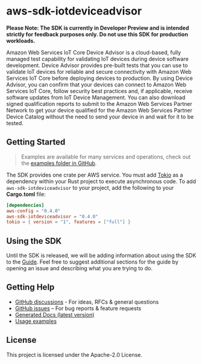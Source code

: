 # aws-sdk-iotdeviceadvisor

**Please Note: The SDK is currently in Developer Preview and is intended strictly for
feedback purposes only. Do not use this SDK for production workloads.**

Amazon Web Services IoT Core Device Advisor is a cloud-based, fully managed test capability for validating IoT devices during device software development. Device Advisor provides pre-built tests that you can use to validate IoT devices for reliable and secure connectivity with Amazon Web Services IoT Core before deploying devices to production. By using Device Advisor, you can confirm that your devices can connect to Amazon Web Services IoT Core, follow security best practices and, if applicable, receive software updates from IoT Device Management. You can also download signed qualification reports to submit to the Amazon Web Services Partner Network to get your device qualified for the Amazon Web Services Partner Device Catalog without the need to send your device in and wait for it to be tested.

## Getting Started

> Examples are available for many services and operations, check out the
> [examples folder in GitHub](https://github.com/awslabs/aws-sdk-rust/tree/main/examples).

The SDK provides one crate per AWS service. You must add [Tokio](https://crates.io/crates/tokio)
as a dependency within your Rust project to execute asynchronous code. To add `aws-sdk-iotdeviceadvisor` to
your project, add the following to your **Cargo.toml** file:

```toml
[dependencies]
aws-config = "0.4.0"
aws-sdk-iotdeviceadvisor = "0.4.0"
tokio = { version = "1", features = ["full"] }
```

## Using the SDK

Until the SDK is released, we will be adding information about using the SDK to the
[Guide](https://github.com/awslabs/aws-sdk-rust/blob/main/Guide.md). Feel free to suggest
additional sections for the guide by opening an issue and describing what you are trying to do.

## Getting Help

* [GitHub discussions](https://github.com/awslabs/aws-sdk-rust/discussions) - For ideas, RFCs & general questions
* [GitHub issues](https://github.com/awslabs/aws-sdk-rust/issues/new/choose) – For bug reports & feature requests
* [Generated Docs (latest version)](https://awslabs.github.io/aws-sdk-rust/)
* [Usage examples](https://github.com/awslabs/aws-sdk-rust/tree/main/examples)

## License

This project is licensed under the Apache-2.0 License.

